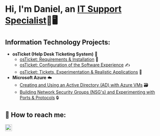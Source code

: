 <h1>Hi, I'm Daniel, an <a href="https://linkedin.com/in/daniel-weidner-78142733b/">IT Support Specialist</a>💼🖥️</h1>

<h2> Information Technology Projects:</h2>

- <b>osTicket (Help Desk Ticketing System)</b> 🦘
  - [osTicket: Requirements & Installation](https://github.com/daniel-m-weidner/osTicket-req.install) 💾
  - [osTicket: Configuration of the Software Experience](https://github.com/daniel-m-weidner/osTicket-configuration) ✍️
  - [osTicket: Tickets, Experimentation & Realistic Applications](https://github.com/daniel-m-weidner/osTicket-using.tickets)  🎫
- <b>Microsoft Azure</b> ☁️
  - [Creating and Using an Active Directory (AD) with Azure VMs](https://github.com/daniel-m-weidner/ad-showcase) 🗃️
  - [Building Network Security Groups (NSG's) and Experimenting with Ports & Protocols](https://github.com/daniel-m-weidner/nsg-ports.protocols) 🔒

<h2> 📱 How to reach me:</h2>

[<img align="left" alt="Josh | LinkedIn" width="22px" src="https://cdn.jsdelivr.net/npm/simple-icons@v3/icons/linkedin.svg" />][linkedin]

[linkedin]: https://linkedin.com/in/daniel-weidner-78142733b/
